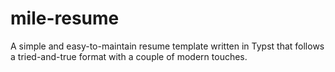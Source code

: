 # mile-resume
A simple and easy-to-maintain resume template written in Typst that follows a tried-and-true format with a couple of modern touches.
